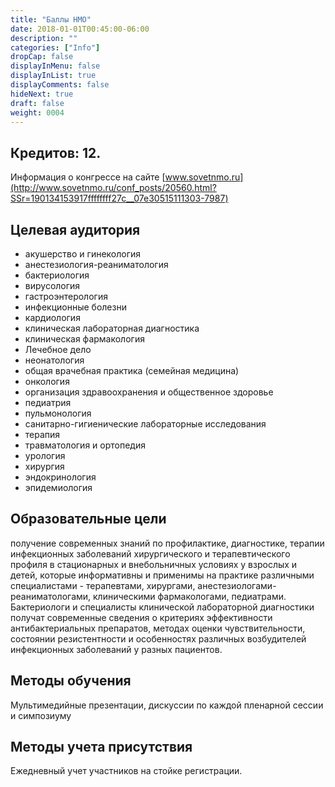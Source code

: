 ```yaml
---
title: "Баллы НМО"
date: 2018-01-01T00:45:00-06:00
description: ""
categories: ["Info"]
dropCap: false
displayInMenu: false
displayInList: true
displayComments: false
hideNext: true
draft: false
weight: 0004
---
```


## Кредитов: 12.

Информация о конгрессе на сайте [www.sovetnmo.ru](http://www.sovetnmo.ru/conf_posts/20560.html?SSr=190134153917ffffffff27c__07e30515111303-7987)

## Целевая аудитория 

- акушерство и гинекология
- анестезиология-реаниматология
- бактериология
- вирусология
- гастроэнтерология
- инфекционные болезни
- кардиология
- клиническая лабораторная диагностика
- клиническая фармакология
- Лечебное дело
- неонатология
- общая врачебная практика (семейная медицина)
- онкология
- организация здравоохранения и общественное здоровье
- педиатрия
- пульмонология
- санитарно-гигиенические лабораторные исследования
- терапия
- травматология и ортопедия
- урология
- хирургия
- эндокринология
- эпидемиология

## Образовательные цели 

получение современных знаний по профилактике, диагностике, терапии инфекционных заболеваний хирургического и терапевтического профиля в стационарных и внебольничных условиях у взрослых и детей, которые информативны и применимы на практике различными специалистами - терапевтами, хирургами, анестезиологами-реаниматологами, клиническими фармакологами, педиатрами. Бактериологи и специалисты клинической лабораторной диагностики получат современные сведения о критериях эффективности антибактериальных препаратов, методах оценки чувствительности, состоянии резистентности и особенностях различных возбудителей инфекционных заболеваний у разных пациентов.

## Методы обучения 

Мультимедийные презентации, дискуссии по каждой пленарной сессии и симпозиуму

## Методы учета присутствия 

Ежедневный учет участников на стойке регистрации.